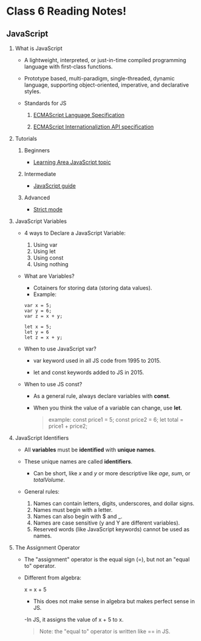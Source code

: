 # Class 6 Reading Notes!

## JavaScript

1. What is JavaScript

    - A lightweight, interpreted, or just-in-time compiled programming language with first-class functions.

    - Prototype based, multi-paradigm, single-threaded, dynamic language, supporting object-oriented, imperative, and declarative styles.  

    - Standards for JS

        1. [ECMAScript Language Specification](https://tc39.es/ecma262/)

        2. [ECMAScript Internationaliztion API specification](https://tc39.es/ecma402/)  

2. Tutorials

    1. Beginners

        - [Learning Area JavaScript topic](https://developer.mozilla.org/en-US/docs/Learn/JavaScript)
    
    2. Intermediate

        - [JavaScript guide](https://developer.mozilla.org/en-US/docs/Web/JavaScript/Guide)

    3. Advanced

        - [Strict mode](https://developer.mozilla.org/en-US/docs/Web/JavaScript/Reference/Strict_mode)

3. JavaScript Variables

    - 4 ways to Declare a JavaScript Variable:  
        1. Using var  
        2. Using let  
        3. Using const  
        4. Using nothing

    - What are Variables?  
        - Cotainers for storing data (storing data values).
        - Example:  

        ~~~
        var x = 5;
        var y = 6;
        var z = x + y;
        ~~~

        ~~~
        let x = 5;
        let y = 6
        let z = x + y;
        ~~~
    
    - When to use JavaScript var?

        - var keyword used in all JS code from 1995 to 2015.  

        - let and const keywords added to JS in 2015.  

    - When to use JS const?

        - As a general rule, always declare variables with **const**.  

        - When you think the value of a variable can change, use **let**.  

            >example:
                const price1 = 5;
                const price2 = 6;
                let total = price1 + price2;
        
4. JavaScript Identifiers

    - All **variables** must be **identified** with **unique names**.  

    - These unique names are called **identifiers**.  

        - Can be short, like *x* and *y* or more descriptive like *age*, *sum*, or *totalVolume*.  

    - General rules:  

        1. Names can contain letters, digits, underscores, and dollar signs.
        2. Names must begin with a letter.  
        3. Names can also begin with $ and _.
        4. Names are case sensitive (y and Y are different variables).
        5. Reserved words (like JavaScript keywords) cannot be used as names.

5. The Assignment Operator

    - The "assignment" operator is the equal sign (=), but not an "equal to" operator. 

    - Different from algebra:

        x = x + 5

        - This does not make sense in algebra but makes perfect sense in JS.  

        -In JS, it assigns the value of x + 5 to x.  

        >Note: the "equal to" operator is written like == in JS.

    